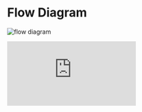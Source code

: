 # Flow Diagram
![flow diagram](https://github.com/samihan25/go_webapp/blob/master/DevOps%20flow%20chart.png)


![flow diagram pdf](https://github.com/samihan25/go_webapp/blob/master/DevOps%20flow%20chart.pdf)
